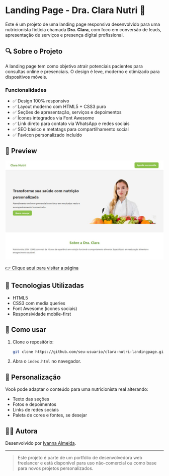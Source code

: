 # Landing Page - Dra. Clara Nutri 🥗

Este é um projeto de uma landing page responsiva desenvolvido para uma nutricionista fictícia chamada **Dra. Clara**, com foco em conversão de leads, apresentação de serviços e presença digital profissional.

## 🔍 Sobre o Projeto

A landing page tem como objetivo atrair potenciais pacientes para consultas online e presenciais. O design é leve, moderno e otimizado para dispositivos móveis.

### Funcionalidades

- ✅ Design 100% responsivo
- ✅ Layout moderno com HTML5 + CSS3 puro
- ✅ Seções de apresentação, serviços e depoimentos
- ✅ Ícones integrados via Font Awesome
- ✅ Link direto para contato via WhatsApp e redes sociais
- ✅ SEO básico e metatags para compartilhamento social
- ✅ Favicon personalizado incluído

## 📸 Preview

![Screenshot](./assets/img/preview.png) 

[👉 Clique aqui para visitar a página](https://landing-page-dra-clara-nutri.vercel.app)

## 🚀 Tecnologias Utilizadas

- HTML5
- CSS3 com media queries
- Font Awesome (ícones sociais)
- Responsividade mobile-first

## 📌 Como usar

1. Clone o repositório:
   ```bash
   git clone https://github.com/seu-usuario/clara-nutri-landingpage.git
   ```

2. Abra o `index.html` no navegador.

## 📝 Personalização

Você pode adaptar o conteúdo para uma nutricionista real alterando:

- Texto das seções
- Fotos e depoimentos
- Links de redes sociais
- Paleta de cores e fontes, se desejar

## 👩‍💻 Autora

Desenvolvido por [Ivanna Almeida](https://github.com/ivannatech).

---

> Este projeto é parte de um portfólio de desenvolvedora web freelancer e está disponível para uso não-comercial ou como base para novos projetos personalizados.

